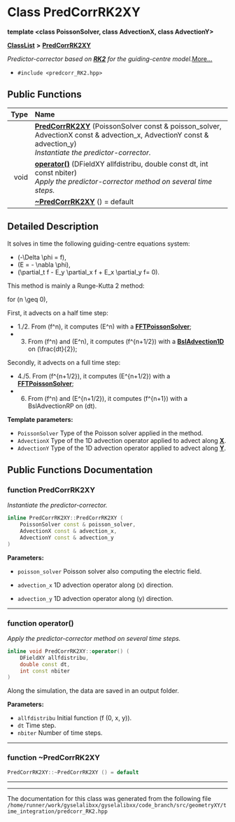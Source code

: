 

# Class PredCorrRK2XY

**template &lt;class PoissonSolver, class AdvectionX, class AdvectionY&gt;**



[**ClassList**](annotated.md) **>** [**PredCorrRK2XY**](classPredCorrRK2XY.md)



_Predictor-corrector based on_ [_**RK2**_](classRK2.md) _for the guiding-centre model._[More...](#detailed-description)

* `#include <predcorr_RK2.hpp>`





































## Public Functions

| Type | Name |
| ---: | :--- |
|   | [**PredCorrRK2XY**](#function-predcorrrk2xy) (PoissonSolver const & poisson\_solver, AdvectionX const & advection\_x, AdvectionY const & advection\_y) <br>_Instantiate the predictor-corrector._  |
|  void | [**operator()**](#function-operator) (DFieldXY allfdistribu, double const dt, int const nbiter) <br>_Apply the predictor-corrector method on several time steps._  |
|   | [**~PredCorrRK2XY**](#function-predcorrrk2xy) () = default<br> |




























## Detailed Description


It solves in time the following guiding-centre equations system:



* \(-\Delta \phi = f\),
* \(E = - \nabla \phi\),
* \(\partial_t f - E_y \partial_x f + E_x \partial_y f= 0\).




This method is mainly a Runge-Kutta 2 method:


for \(n \geq 0\),


First, it advects on a half time step:
* 1./2. From \(f^n\), it computes \(E^n\) with a [**FFTPoissonSolver**](classFFTPoissonSolver.md);
* 3. From \(f^n\) and \(E^n\), it computes \(f^{n+1/2}\) with a [**BslAdvection1D**](classBslAdvection1D.md) on \(\frac{dt}{2}\);




Secondly, it advects on a full time step:
* 4./5. From \(f^{n+1/2}\), it computes \(E^{n+1/2}\) with a [**FFTPoissonSolver**](classFFTPoissonSolver.md);
* 6. From \(f^n\) and \(E^{n+1/2}\), it computes \(f^{n+1}\) with a BslAdvectionRP on \(dt\).






**Template parameters:**


* `PoissonSolver` Type of the Poisson solver applied in the method. 
* `AdvectionX` Type of the 1D advection operator applied to advect along [**X**](structX.md). 
* `AdvectionY` Type of the 1D advection operator applied to advect along [**Y**](structY.md). 




    
## Public Functions Documentation




### function PredCorrRK2XY 

_Instantiate the predictor-corrector._ 
```C++
inline PredCorrRK2XY::PredCorrRK2XY (
    PoissonSolver const & poisson_solver,
    AdvectionX const & advection_x,
    AdvectionY const & advection_y
) 
```





**Parameters:**


* `poisson_solver` Poisson solver also computing the electric field. 
 
* `advection_x` 1D advection operator along \(x\) direction. 
* `advection_y` 1D advection operator along \(y\) direction. 




        

<hr>



### function operator() 

_Apply the predictor-corrector method on several time steps._ 
```C++
inline void PredCorrRK2XY::operator() (
    DFieldXY allfdistribu,
    double const dt,
    int const nbiter
) 
```



Along the simulation, the data are saved in an output folder.




**Parameters:**


* `allfdistribu` Initial function \(f (0, x, y)\). 
* `dt` Time step. 
* `nbiter` Number of time steps. 




        

<hr>



### function ~PredCorrRK2XY 

```C++
PredCorrRK2XY::~PredCorrRK2XY () = default
```




<hr>

------------------------------
The documentation for this class was generated from the following file `/home/runner/work/gyselalibxx/gyselalibxx/code_branch/src/geometryXY/time_integration/predcorr_RK2.hpp`

